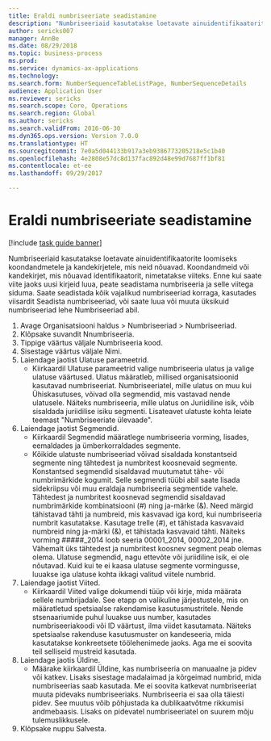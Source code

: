 ```yaml
--- 
title: Eraldi numbriseeriate seadistamine
description: "Numbriseeriaid kasutatakse loetavate ainuidentifikaatorite loomiseks koondandmetele ja kandekirjetele, mis neid nõuavad."
author: sericks007
manager: AnnBe
ms.date: 08/29/2018
ms.topic: business-process
ms.prod: 
ms.service: dynamics-ax-applications
ms.technology: 
ms.search.form: NumberSequenceTableListPage, NumberSequenceDetails
audience: Application User
ms.reviewer: sericks
ms.search.scope: Core, Operations
ms.search.region: Global
ms.author: sericks
ms.search.validFrom: 2016-06-30
ms.dyn365.ops.version: Version 7.0.0
ms.translationtype: HT
ms.sourcegitcommit: 7e0a5d044133b917a3eb9386773205218e5c1b40
ms.openlocfilehash: 4e2808e57dc8d137fac892d48e99d7687ff1bf81
ms.contentlocale: et-ee
ms.lasthandoff: 09/29/2017

---
```

# <a name="set-up-number-sequences-on-an-individual-basis"></a>Eraldi numbriseeriate seadistamine

[!include [task guide banner](../../includes/task-guide-banner.md)]

Numbriseeriaid kasutatakse loetavate ainuidentifikaatorite loomiseks koondandmetele ja kandekirjetele, mis neid nõuavad. Koondandmeid või kandekirjet, mis nõuavad identifikaatorit, nimetatakse viiteks. Enne kui saate viite jaoks uusi kirjeid luua, peate seadistama numbriseeria ja selle viitega siduma. Saate seadistada kõik vajalikud numbriseeriad korraga, kasutades viisardit Seadista numbriseeriad, või saate luua või muuta üksikuid numbriseeriad lehe Numbriseeriad abil.

1. Avage Organisatsiooni haldus > Numbriseeriad > Numbriseeriad.
2. Klõpsake suvandit Nnumbriseeria.
3. Tippige väärtus väljale Numbriseeria kood.
4. Sisestage väärtus väljale Nimi.
5. Laiendage jaotist Ulatuse parameetrid.
    * Kiirkaardil Ulatuse parameetrid valige numbriseeria ulatus ja valige ulatuse väärtused.     Ulatus määratleb, millised organisatsioonid kasutavad numbriseeriat. Numbriseeriatel, mille ulatus on muu kui Ühiskasutuses, võivad olla segmendid, mis vastavad nende ulatusele. Näiteks numbriseeria, mille ulatus on Juriidiline isik, võib sisaldada juriidilise isiku segmenti. Lisateavet ulatuste kohta leiate teemast "Numbriseeriate ülevaade".  
6. Laiendage jaotist Segmendid.
    * Kiirkaardil Segmendid määratlege numbriseeria vorming, lisades, eemaldades ja ümberkorraldades segmente.  
    * Kõikide ulatuste numbriseeriad võivad sisaldada konstantseid segmente ning tähtedest ja numbritest koosnevaid segmente. Konstantsed segmendid sisaldavad muutumatut tähe- või numbrimärkide kogumit. Selle segmendi tüübi abil saate lisada sidekriipsu või muu eraldaja numbriseeria segmentide vahele. Tähtedest ja numbritest koosnevad segmendid sisaldavad numbrimärkide kombinatsiooni (#) ning ja-märke (&). Need märgid tähistavad tähti ja numbreid, mis kasvavad iga kord, kui numbriseeria numbrit kasutatakse. Kasutage trelle (#), et tähistada kasvavaid numbreid ning ja-märki (&), et tähistada kasvavaid tähti. Näiteks vorming #####_2014 loob seeria 00001_2014, 00002_2014 jne.     Vähemalt üks tähtedest ja numbritest koosnev segment peab olemas olema. Ulatuse segmendid, nagu ettevõte või juriidiline isik, ei ole nõutavad. Kuid kui te ei kaasa ulatuse segmente vormingusse, luuakse iga ulatuse kohta ikkagi valitud viitele numbrid.  
7. Laiendage jaotist Viited.
    * Kiirkaardil Viited valige dokumendi tüüp või kirje, mida määrata sellele numbrijadale.     See etapp on valikuline järjestustele, mis on määratletud spetsiaalse rakendamise kasutusmustritele. Nende stsenaariumide puhul luuakse uus number, kasutades numbriseeriakoodi või ID väärtust, ilma viidet kasutamata. Näiteks spetsiaalse rakenduse kasutusmuster on kandeseeria, mida kasutatakse konkreetsete töölehenimede jaoks. Aga me ei soovita teil selliseid mustreid kasutada.  
8. Laiendage jaotis Üldine.
    * Määrake kiirkaardil Üldine, kas numbriseeria on manuaalne ja pidev või katkev. Lisaks sisestage madalaimad ja kõrgeimad numbrid, mida numbriseerias saab kasutada.     Me ei soovita katkevat numbriseeriat muuta pidevaks numbriseeriaks. Numbriseeria ei saa olla täiesti pidev. See muutus võib põhjustada ka dublikaatvõtme rikkumisi andmebaasis. Lisaks on pidevatel numbriseeriatel on suurem mõju tulemuslikkusele.   
9. Klõpsake nuppu Salvesta.



